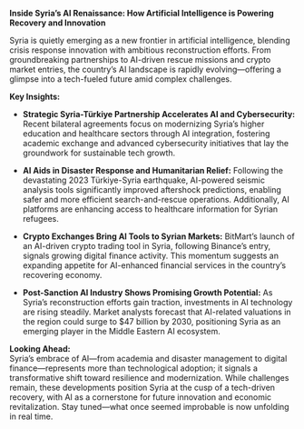 **Inside Syria’s AI Renaissance: How Artificial Intelligence is Powering Recovery and Innovation**

Syria is quietly emerging as a new frontier in artificial intelligence, blending crisis response innovation with ambitious reconstruction efforts. From groundbreaking partnerships to AI-driven rescue missions and crypto market entries, the country’s AI landscape is rapidly evolving—offering a glimpse into a tech-fueled future amid complex challenges.

**Key Insights:**

- **Strategic Syria-Türkiye Partnership Accelerates AI and Cybersecurity:** Recent bilateral agreements focus on modernizing Syria’s higher education and healthcare sectors through AI integration, fostering academic exchange and advanced cybersecurity initiatives that lay the groundwork for sustainable tech growth.

- **AI Aids in Disaster Response and Humanitarian Relief:** Following the devastating 2023 Türkiye-Syria earthquake, AI-powered seismic analysis tools significantly improved aftershock predictions, enabling safer and more efficient search-and-rescue operations. Additionally, AI platforms are enhancing access to healthcare information for Syrian refugees.

- **Crypto Exchanges Bring AI Tools to Syrian Markets:** BitMart’s launch of an AI-driven crypto trading tool in Syria, following Binance’s entry, signals growing digital finance activity. This momentum suggests an expanding appetite for AI-enhanced financial services in the country’s recovering economy.

- **Post-Sanction AI Industry Shows Promising Growth Potential:** As Syria’s reconstruction efforts gain traction, investments in AI technology are rising steadily. Market analysts forecast that AI-related valuations in the region could surge to $47 billion by 2030, positioning Syria as an emerging player in the Middle Eastern AI ecosystem.

**Looking Ahead:**  
Syria’s embrace of AI—from academia and disaster management to digital finance—represents more than technological adoption; it signals a transformative shift toward resilience and modernization. While challenges remain, these developments position Syria at the cusp of a tech-driven recovery, with AI as a cornerstone for future innovation and economic revitalization. Stay tuned—what once seemed improbable is now unfolding in real time.